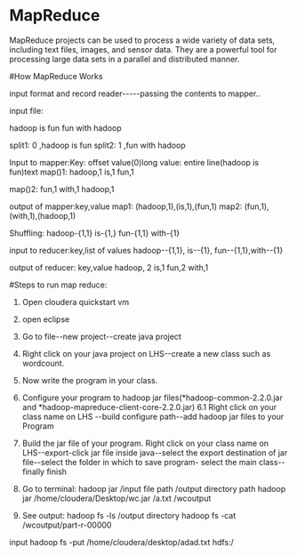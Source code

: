 # MapReduce
MapReduce projects can be used to process a wide variety of data sets, including text files, images, and sensor data. They are a powerful tool for processing large data sets in a parallel and distributed manner.

#How MapReduce Works

input format and record reader-----passing the contents to mapper..

input file:

hadoop is fun
fun with hadoop

split1: 0 ,hadoop is fun
split2: 1 ,fun with hadoop


Input to mapper:Key: offset value(0)long
                value: entire line(hadoop is fun)text 
map()1: hadoop,1
	is,1
	fun,1

map()2: fun,1
	with,1
	hadoop,1

output of mapper:key,value
                map1:   (hadoop,1),(is,1),(fun,1)
		map2: (fun,1),(with,1),(hadoop,1) 

                  
Shuffling: hadoop-{1,1}
is-{1,}
fun-{1,1}
with-{1}

input to reducer:key,list of values
                  hadoop--{1,1}, is--{1}, fun--{1,1},with--{1}

output of reducer:  key,value
                    hadoop, 2
                      is,1
                      fun,2
                     with,1



#Steps to run map reduce:

1. Open cloudera quickstart vm
2. open eclipse
3. Go to file--new project--create java project
4. Right click on your java project on LHS--create a new class such as wordcount.
5. Now write the program in your class.
6. Configure your program to hadoop jar files(*hadoop-common-2.2.0.jar and *hadoop-mapreduce-client-core-2.2.0.jar)
6.1  Right click on your class name on LHS --build configure path--add hadoop jar files to your Program
7. Build the jar file of your program.
Right click on your class name on LHS--export-click jar file inside java--select the 
export destination of jar file--select the folder in which to save program- select the main class--finally finish

8. Go to terminal: hadoop jar <location of jarname of your program> /input file path /output directory path
                   hadoop jar /home/cloudera/Desktop/wc.jar /a.txt /wcoutput


9. See output:
    hadoop fs -ls /output directory
    hadoop fs -cat /wcoutput/part-r-00000
    
input
hadoop fs -put /home/cloudera/desktop/adad.txt hdfs:/

